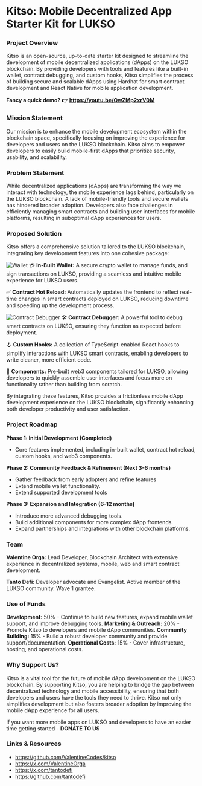# Kitso: Mobile Decentralized App Starter Kit for LUKSO

### Project Overview

Kitso is an open-source, up-to-date starter kit designed to streamline the development of mobile decentralized applications (dApps) on the LUKSO blockchain. By providing developers with tools and features like a built-in wallet, contract debugging, and custom hooks, Kitso simplifies the process of building secure and scalable dApps using Hardhat for smart contract development and React Native for mobile application development.

**Fancy a quick demo? 👉 https://youtu.be/OwZMp2xrV0M**

### Mission Statement

Our mission is to enhance the mobile development ecosystem within the blockchain space, specifically focusing on improving the experience for developers and users on the LUKSO blockchain. Kitso aims to empower developers to easily build mobile-first dApps that prioritize security, usability, and scalability.

### Problem Statement

While decentralized applications (dApps) are transforming the way we interact with technology, the mobile experience lags behind, particularly on the LUKSO blockchain. A lack of mobile-friendly tools and secure wallets has hindered broader adoption. Developers also face challenges in efficiently managing smart contracts and building user interfaces for mobile platforms, resulting in suboptimal dApp experiences for users.

### Proposed Solution

Kitso offers a comprehensive solution tailored to the LUKSO blockchain, integrating key development features into one cohesive package:

![Wallet](https://valentinecodes.github.io/kitso/assets/wallet.png)
💳 **In-Built Wallet:** A secure crypto wallet to manage funds, and sign transactions on LUKSO, providing a seamless and intuitive mobile experience for LUKSO users.

✅ **Contract Hot Reload:** Automatically updates the frontend to reflect real-time changes in smart contracts deployed on LUKSO, reducing downtime and speeding up the development process.

![Contract Debugger](https://valentinecodes.github.io/kitso/assets/debugger.png)
🛠️ **Contract Debugger:** A powerful tool to debug smart contracts on LUKSO, ensuring they function as expected before deployment.

🪝 **Custom Hooks:** A collection of TypeScript-enabled React hooks to simplify interactions with LUKSO smart contracts, enabling developers to write cleaner, more efficient code.

🧱 **Components:** Pre-built web3 components tailored for LUKSO, allowing developers to quickly assemble user interfaces and focus more on functionality rather than building from scratch.

By integrating these features, Kitso provides a frictionless mobile dApp development experience on the LUKSO blockchain, significantly enhancing both developer productivity and user satisfaction.

### Project Roadmap

**Phase 1: Initial Development (Completed)**

- Core features implemented, including in-built wallet, contract hot reload, custom hooks, and web3 components.

**Phase 2: Community Feedback & Refinement (Next 3-6 months)**

- Gather feedback from early adopters and refine features
- Extend mobile wallet functionality.
- Extend supported development tools

**Phase 3: Expansion and Integration (6-12 months)**

- Introduce more advanced debugging tools.
- Build additional components for more complex dApp frontends.
- Expand partnerships and integrations with other blockchain platforms.

### Team

**Valentine Orga:** Lead Developer, Blockchain Architect with extensive experience in decentralized systems, mobile, web and smart contract development.

**Tanto Defi:** Developer advocate and Evangelist. Active member of the LUKSO community. Wave 1 grantee.

### Use of Funds

**Development:** 50% - Continue to build new features, expand mobile wallet support, and improve debugging tools.
**Marketing & Outreach:** 20% - Promote Kitso to developers and mobile dApp communities.
**Community Building:** 15% - Build a robust developer community and provide support/documentation.
**Operational Costs:** 15% - Cover infrastructure, hosting, and operational costs.

### Why Support Us?

Kitso is a vital tool for the future of mobile dApp development on the LUKSO blockchain. By supporting Kitso, you are helping to bridge the gap between decentralized technology and mobile accessibility, ensuring that both developers and users have the tools they need to thrive. Kitso not only simplifies development but also fosters broader adoption by improving the mobile dApp experience for all users.

If you want more mobile apps on LUKSO and developers to have an easier time getting started - **DONATE TO US**

### Links & Resources

- https://github.com/ValentineCodes/kitso
- https://x.com/ValentineOrga
- https://x.com/tantodefi
- https://github.com/tantodefi
